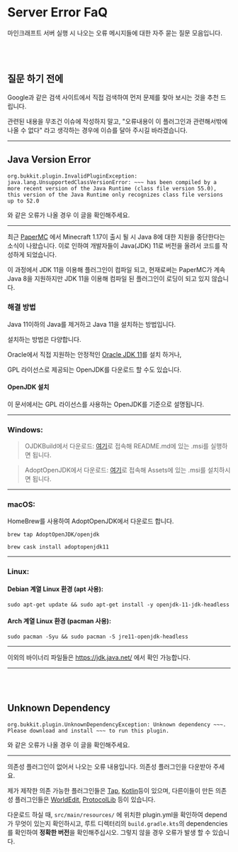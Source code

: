 # Server Error FaQ

마인크래프트 서버 실행 시 나오는 오류 메시지들에 대한 자주 묻는 질문 모음입니다.

<br>
<br>

## 질문 하기 전에

Google과 같은 검색 사이트에서 직접 검색하여 먼저 문제를 찾아 보시는 것을 추천 드립니다.

관련된 내용을 무조건 이슈에 작성하지 말고, "오류내용이 이 플러그인과 관련해서밖에 나올 수 없다" 라고 생각하는 경우에 이슈를 달아 주시길 바라겠습니다.

---

## Java Version Error

```
org.bukkit.plugin.InvalidPluginException: java.lang.UnsupportedClassVersionError: ~~~ has been compiled by a more recent version of the Java Runtime (class file version 55.0), this version of the Java Runtime only recognizes class file versions up to 52.0
```

와 같은 오류가 나올 경우 이 글을 확인해주세요.

---

최근 [PaperMC](https://papermc.io/) 에서 Minecraft 1.17이 출시 될 시 Java 8에 대한 지원을 중단한다는 소식이 나왔습니다. 이로 인하여 개발자들이 Java(JDK) 11로 버전을 올려서 코드를 작성하게 되었습니다.

이 과정에서 JDK 11을 이용해 플러그인이 컴파일 되고, 현재로써는 PaperMC가 계속 Java 8을 지원하지만 JDK 11을 이용해 컴파일 된 플러그인이 로딩이 되고 있지 않습니다.

### 해결 방법

Java 11이하의 Java를 제거하고 Java 11을 설치하는 방법입니다.

설치하는 방법은 다양합니다.

Oracle에서 직접 지원하는 안정적인 [Oracle JDK 11](https://www.oracle.com/java/technologies/javase-jdk11-downloads.html)를 설치 하거나,

GPL 라이선스로 제공되는 OpenJDK를 다운로드 할 수도 있습니다.

#### OpenJDK 설치

이 문서에서는 GPL 라이선스를 사용하는 OpenJDK를 기준으로 설명됩니다.

---

### Windows:

> OJDKBuild에서 다운로드: [여기](https://github.com/ojdkbuild/ojdkbuild/)로 접속해 README.md에 있는 .msi를 실행하면 됩니다.

> AdoptOpenJDK에서 다운로드: [여기](https://github.com/AdoptOpenJDK/openjdk11-binaries/releases)로 접속해 Assets에 있는 .msi를 설치하시면 됩니다.

---

### macOS:

HomeBrew를 사용하여 AdoptOpenJDK에서 다운로드 합니다.

`brew tap AdoptOpenJDK/openjdk`

`brew cask install adoptopenjdk11`

---

### Linux:

#### Debian 계열 Linux 환경 (apt 사용):

```shell
sudo apt-get update && sudo apt-get install -y openjdk-11-jdk-headless
```

#### Arch 계열 Linux 환경 (pacman 사용):

```shell
sudo pacman -Syu && sudo pacman -S jre11-openjdk-headless
```
---

이외의 바이너리 파일들은 https://jdk.java.net/ 에서 확인 가능합니다.

---

<br>
<br>

## Unknown Dependency

```
org.bukkit.plugin.UnknownDependencyException: Unknown dependency ~~~. Please download and install ~~~ to run this plugin.
```

와 같은 오류가 나올 경우 이 글을 확인해주세요.

---

의존성 플러그인이 없어서 나오는 오류 내용입니다. 의존성 플러그인을 다운받아 주세요.

제가 제작한 의존 가능한 플러그인들은 [Tap](https://github.com/monun/tap/releases), [Kotlin](https://github.com/monun/kotlin-plugin/releases)등이 있으며, 다른이들이 만든 의존성 플러그인들은 [WorldEdit](https://dev.bukkit.org/projects/worldedit/files), [ProtocolLib](https://github.com/dmulloy2/ProtocolLib/releases) 등이 있습니다.

다운로드 하실 때, `src/main/resources/` 에 위치한 plugin.yml을 확인하여 depend가 무엇이 있는지 확인하시고, 루트 디렉터리의 `build.gradle.kts`의 dependencies 를 확인하여 **정확한 버전**을 확인해주십시오. 그렇지 않을 경우 오류가 발생 할 수 있습니다.